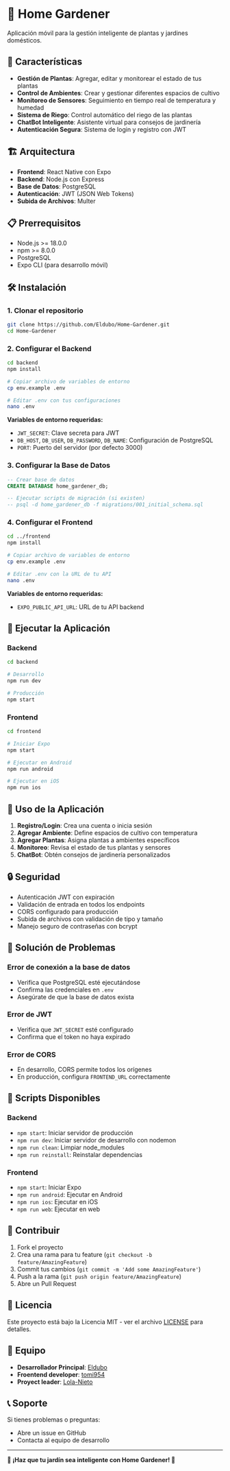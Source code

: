 # 🌱 Home Gardener

Aplicación móvil para la gestión inteligente de plantas y jardines domésticos.

## 🚀 Características

- **Gestión de Plantas**: Agregar, editar y monitorear el estado de tus plantas
- **Control de Ambientes**: Crear y gestionar diferentes espacios de cultivo
- **Monitoreo de Sensores**: Seguimiento en tiempo real de temperatura y humedad
- **Sistema de Riego**: Control automático del riego de las plantas
- **ChatBot Inteligente**: Asistente virtual para consejos de jardinería
- **Autenticación Segura**: Sistema de login y registro con JWT

## 🏗️ Arquitectura

- **Frontend**: React Native con Expo
- **Backend**: Node.js con Express
- **Base de Datos**: PostgreSQL
- **Autenticación**: JWT (JSON Web Tokens)
- **Subida de Archivos**: Multer

## 📋 Prerrequisitos

- Node.js >= 18.0.0
- npm >= 8.0.0
- PostgreSQL
- Expo CLI (para desarrollo móvil)

## 🛠️ Instalación

### 1. Clonar el repositorio

```bash
git clone https://github.com/Eldubo/Home-Gardener.git
cd Home-Gardener
```

### 2. Configurar el Backend

```bash
cd backend
npm install

# Copiar archivo de variables de entorno
cp env.example .env

# Editar .env con tus configuraciones
nano .env
```

**Variables de entorno requeridas:**
- `JWT_SECRET`: Clave secreta para JWT
- `DB_HOST`, `DB_USER`, `DB_PASSWORD`, `DB_NAME`: Configuración de PostgreSQL
- `PORT`: Puerto del servidor (por defecto 3000)

### 3. Configurar la Base de Datos

```sql
-- Crear base de datos
CREATE DATABASE home_gardener_db;

-- Ejecutar scripts de migración (si existen)
-- psql -d home_gardener_db -f migrations/001_initial_schema.sql
```

### 4. Configurar el Frontend

```bash
cd ../frontend
npm install

# Copiar archivo de variables de entorno
cp env.example .env

# Editar .env con la URL de tu API
nano .env
```

**Variables de entorno requeridas:**
- `EXPO_PUBLIC_API_URL`: URL de tu API backend

## 🚀 Ejecutar la Aplicación

### Backend

```bash
cd backend

# Desarrollo
npm run dev

# Producción
npm start
```

### Frontend

```bash
cd frontend

# Iniciar Expo
npm start

# Ejecutar en Android
npm run android

# Ejecutar en iOS
npm run ios
```

## 📱 Uso de la Aplicación

1. **Registro/Login**: Crea una cuenta o inicia sesión
2. **Agregar Ambiente**: Define espacios de cultivo con temperatura
3. **Agregar Plantas**: Asigna plantas a ambientes específicos
4. **Monitoreo**: Revisa el estado de tus plantas y sensores
5. **ChatBot**: Obtén consejos de jardinería personalizados

## 🔒 Seguridad

- Autenticación JWT con expiración
- Validación de entrada en todos los endpoints
- CORS configurado para producción
- Subida de archivos con validación de tipo y tamaño
- Manejo seguro de contraseñas con bcrypt

## 🐛 Solución de Problemas

### Error de conexión a la base de datos
- Verifica que PostgreSQL esté ejecutándose
- Confirma las credenciales en `.env`
- Asegúrate de que la base de datos exista

### Error de JWT
- Verifica que `JWT_SECRET` esté configurado
- Confirma que el token no haya expirado

### Error de CORS
- En desarrollo, CORS permite todos los orígenes
- En producción, configura `FRONTEND_URL` correctamente

## 📝 Scripts Disponibles

### Backend
- `npm start`: Iniciar servidor de producción
- `npm run dev`: Iniciar servidor de desarrollo con nodemon
- `npm run clean`: Limpiar node_modules
- `npm run reinstall`: Reinstalar dependencias

### Frontend
- `npm start`: Iniciar Expo
- `npm run android`: Ejecutar en Android
- `npm run ios`: Ejecutar en iOS
- `npm run web`: Ejecutar en web

## 🤝 Contribuir

1. Fork el proyecto
2. Crea una rama para tu feature (`git checkout -b feature/AmazingFeature`)
3. Commit tus cambios (`git commit -m 'Add some AmazingFeature'`)
4. Push a la rama (`git push origin feature/AmazingFeature`)
5. Abre un Pull Request

## 📄 Licencia

Este proyecto está bajo la Licencia MIT - ver el archivo [LICENSE](LICENSE) para detalles.

## 👥 Equipo

- **Desarrollador Principal**: [Eldubo](https://github.com/Eldubo)
- **Froentend developer**: [tomi954](https://github.com/tomi954)
- **Proyect leader**: [Lola-Nieto](https://github.com/Lola-Nieto)

## 📞 Soporte

Si tienes problemas o preguntas:
- Abre un issue en GitHub
- Contacta al equipo de desarrollo

---

**🌱 ¡Haz que tu jardín sea inteligente con Home Gardener! 🌱**
